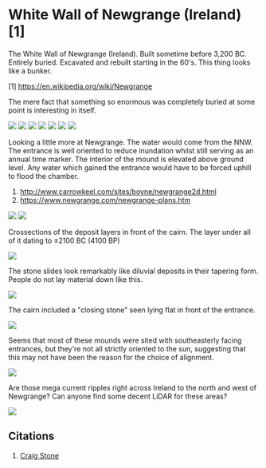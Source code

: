 # White Wall of Newgrange (Ireland) [1]

The White Wall of Newgrange (Ireland). Built sometime before 3,200 BC. Entirely buried. Excavated and rebuilt starting in the 60's. This thing looks like a bunker.

[1] https://en.wikipedia.org/wiki/Newgrange

The mere fact that something so enormous was completely buried at some point is interesting in itself.

![](img/ww1.jpg)
![](img/ww2.jpg)
![](img/ww3.jpg)
![](img/ww4.jpg)
![](img/ww5.jpg)
![](img/ww6.jpg)
![](img/ww7.jpg)

Looking a little more at Newgrange. The water would come from the NNW. The entrance is well oriented to reduce inundation whilst still serving as an annual time marker. The interior of the mound is elevated above ground level. Any water which gained the entrance would have to be forced uphill to flood the chamber.

1. http://www.carrowkeel.com/sites/boyne/newgrange2d.html
2. https://www.newgrange.com/newgrange-plans.htm

![](img/ww8.jpg)
![](img/ww9.jpg)

Crossections of the deposit layers in front of the cairn. The layer under all of it dating to ±2100 BC (4100 BP)

![](img/ww10.jpg)

The stone slides look remarkably like diluvial deposits in their tapering form. People do not lay material down like this.

![](img/ww11.jpg)

The cairn included a "closing stone" seen lying flat in front of the entrance.

![](img/ww12.jpg)

Seems that most of these mounds were sited with southeasterly facing entrances, but they're not all strictly oriented to the sun, suggesting that this may not have been the reason for the choice of alignment.

![](img/ww13.jpg)

Are those mega current ripples right across Ireland to the north and west of Newgrange? Can anyone find some decent LiDAR for these areas?

![](img/ww14.jpg)

## Citations

1. [Craig Stone](https://nobulart.com)
